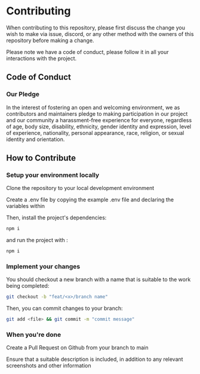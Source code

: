 # Contributing

When contributing to this repository, please first discuss the change you wish to make via issue,
discord, or any other method with the owners of this repository before making a change. 

Please note we have a code of conduct, please follow it in all your interactions with the project.

## Code of Conduct

### Our Pledge

In the interest of fostering an open and welcoming environment, we as
contributors and maintainers pledge to making participation in our project and
our community a harassment-free experience for everyone, regardless of age, body
size, disability, ethnicity, gender identity and expression, level of experience,
nationality, personal appearance, race, religion, or sexual identity and
orientation.

## How to Contribute

### Setup your environment locally

Clone the repository to your local development environment

Create a .env file by copying the example .env file and declaring the variables within

Then, install the project's dependencies:

```bash
npm i
```

and run the project with :

```bash
npm i
```

### Implement your changes

You should checkout a new branch with a name that is suitable to the work being completed:

```bash
git checkout -b "feat/<x>/branch name"
```

Then, you can commit changes to your branch:

```bash
git add <file> && git commit -m "commit message"
```

### When you're done

Create a Pull Request on Github from your branch to main

Ensure that a suitable description is included, in addition to any relevant screenshots and other information

